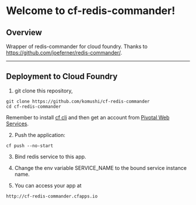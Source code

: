 Welcome to cf-redis-commander!
===================

Overview
-------------

Wrapper of redis-commander for cloud foundry.
Thanks to https://github.com/joeferner/redis-commander/.

----------
Deployment to Cloud Foundry
-------------
1. git clone this repository,
```
git clone https://github.com/komushi/cf-redis-commander
cd cf-redis-commander
```
Remember to install [cf cli](https://github.com/cloudfoundry/cli/releases) and then get an account from [Pivotal Web Services](http://run.pivotal.io/).

2. Push the application:
```
cf push --no-start
```
3. Bind redis service to this app.

4. Change the env variable SERVICE_NAME to the bound service instance name.

5. You can access your app at 
```
http://cf-redis-commander.cfapps.io
```
